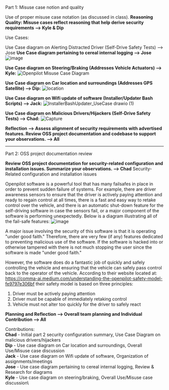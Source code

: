Part 1: Misuse case notion and quality

Use of proper misuse case notation (as discussed in class).
**Reasoning Quality: Misuse cases reflect reasoning that help derive security requirements --> Kyle & Dip**

Use Cases:



Use Case diagram on Alerting Distracted Driver (Self-Drive Safety Tests) --> Jose
**Use Case diagram pertaining to cereal internal logging --> Jose**
![image](https://user-images.githubusercontent.com/47230603/134416325-1b97d5dc-0662-4dd8-8b90-afb4bf065f22.png)

**Use Case diagram on Steering/Braking (Addresses Vehicle Actuators) --> Kyle:**
![Openpilot Misuse Case Diagram](https://user-images.githubusercontent.com/61159481/134416417-b0ee03ca-2880-436c-8640-f78c32f40a61.png)

**Use Case diagram on Car location and surroundings (Addresses GPS Satellite) --> Dip:**
![location](https://user-images.githubusercontent.com/25081252/134412296-243eb8c4-ed5c-41e5-98c1-89b0988839b6.png)


**Use Case diagram on Wifi update of software (Installer/Updater Bash Scripts) --> Jack:**
![InstallerBashUpdater_UseCase drawio (1)](https://user-images.githubusercontent.com/57100645/134416881-a434363f-a5cb-43ff-b408-e2d94b0fabdb.png)


**Use Case diagram on Malicious Drivers/Hijackers (Self-Drive Safety Tests) --> Chad:**
![Capture](https://user-images.githubusercontent.com/46686977/134443034-ffacac25-7c04-4989-b0a3-1c888fcaa172.JPG)


**Reflection --> Assess alignment of security requirements with advertised features. Review OSS project documentation and codebase to support your observations. --> All**

 -----------------------------------------------------------------------------------
Part 2: OSS project documentation review

**Review OSS project documentation for security-related configuration and installation issues. Summarize your observations. --> Chad**
Security-Related configuration and installation issues

Openpilot software is a powerful tool that has many failsafes in place in order to prevent sudden failure of systems. For example, there are driver awareness sensors to ensure that the driver is actively paying attention and ready to regain control at all times, there is a fast and easy way to retake control over the vehicle, and there is an automatic shut-down feature for the self-driving software in case the sensors fail, or a major component of the software is performing unexpectedly. Below is a diagram illustrating all of the fail-safe features:
![image](https://user-images.githubusercontent.com/46686977/134415266-ddd14e74-1453-421f-a65e-b932e4c6364c.png)

A major issue involving the security of this software is that it is operating "under good faith." Therefore, there are very few (if any) features dedicated to preventing malicious use of the software. If the software is hacked into or otherwise tampered with there is not much stopping the user since the software is made "under good faith." 

However, the software does do a fantastic job of quickly and safely controlling the vehicle and ensuring that the vehicle can safely pass control back to the operator of the vehicle. According to their website located at: https://comma-ai.medium.com/understanding-the-openpilot-safety-model-fe9797e306bf their safety model is based on three principles:

1. Driver must be actively paying attention
2. Driver must be capable of immediately retaking control
3. Vehicle must not alter too quickly for the driver to safely react

**Planning and Reflection --> Overall team planning and Individual Contribution  --> All**

Contributions:\
**Chad** - Initial part 2 security configuration summary, Use Case Diagram on malicious drivers/hijackers\
**Dip** - Use case diagram on Car location and surroundings, Overall Use/Misuse case discussion\
**Jack** - Use case diagram on Wifi update of software, Organization of assignments/meetings\
**Jose** - Use case diagram pertaining to cereal internal logging, Review & Research for diagrams\
**Kyle** - Use case diagram on steering/braking, Overall Use/Misuse case discussion\


